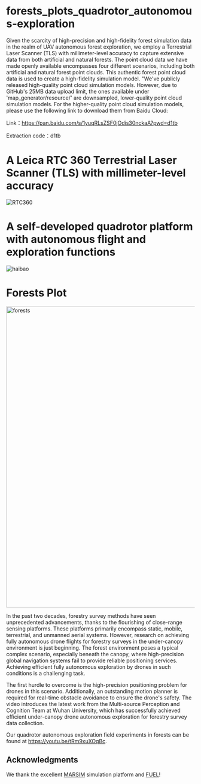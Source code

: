 # forests_plots_quadrotor_autonomous-exploration

Given the scarcity of high-precision and high-fidelity forest simulation data in the realm of UAV autonomous forest exploration, we employ a Terrestrial Laser Scanner (TLS) with millimeter-level accuracy to capture extensive data from both artificial and natural forests. The point cloud data we have made openly available encompasses four different scenarios, including both artificial and natural forest point clouds. This authentic forest point cloud data is used to create a high-fidelity simulation model. "We've publicly released high-quality point cloud simulation models. However, due to GitHub's 25MB data upload limit, the ones available under 'map_generator/resource/' are downsampled, lower-quality point cloud simulation models. For the higher-quality point cloud simulation models, please use the following link to download them from Baidu Cloud:

Link：https://pan.baidu.com/s/1yuqRLsZSF0jOdis30nckaA?pwd=d1tb 

Extraction code：d1tb

# A Leica RTC 360 Terrestrial Laser Scanner (TLS) with millimeter-level accuracy
![RTC360](https://github.com/whuer-mspace/forests_plots_ws/assets/44198932/055b0c2d-a3fe-4fb0-a802-9f6a9901abce)

# A self-developed quadrotor platform with autonomous flight and exploration functions

![haibao](https://github.com/whuer-mspace/forests_haep_ws/assets/44198932/db5422e6-a303-4f73-92a1-fefd06c36cc6)


# Forests Plot

<img width="803" alt="forests" src="https://github.com/whuer-mspace/forests_fuel_ws/assets/44198932/ec953915-9a21-4ea0-900c-e79be0073429">


In the past two decades, forestry survey methods have seen unprecedented advancements, thanks to the flourishing of close-range sensing platforms. These platforms primarily encompass static, mobile, terrestrial, and unmanned aerial systems. However, research on achieving fully autonomous drone flights for forestry surveys in the under-canopy environment is just beginning. The forest environment poses a typical complex scenario, especially beneath the canopy, where high-precision global navigation systems fail to provide reliable positioning services. Achieving efficient fully autonomous exploration by drones in such conditions is a challenging task.

The first hurdle to overcome is the high-precision positioning problem for drones in this scenario. Additionally, an outstanding motion planner is required for real-time obstacle avoidance to ensure the drone's safety. The video introduces the latest work from the Multi-source Perception and Cognition Team at Wuhan University, which has successfully achieved efficient under-canopy drone autonomous exploration for forestry survey data collection.

Our quadrotor autonomous exploration field experiments in forests can be found at https://youtu.be/tRm9xuXOqBc.



## Acknowledgments

We thank the excellent [MARSIM](https://github.com/hku-mars/MARSIM.git) simulation platform and [FUEL](https://github.com/HKUST-Aerial-Robotics/FUEL.git)!
